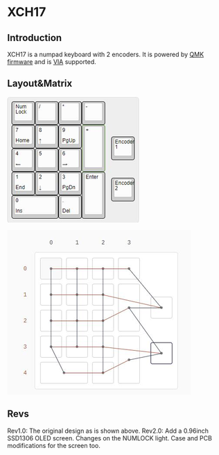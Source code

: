 # XCH17

## Introduction
XCH17 is a numpad keyboard with 2 encoders. It is powered by [QMK firmware](https://github.com/qmk/qmk_firmware) and is [VIA](https://caniusevia.com/) supported.

## Layout&Matrix
![Layout](https://github.com/Xchiliarch/XCH17/blob/master/Layout.jpg)

![Matrix](https://github.com/Xchiliarch/XCH17/blob/master/Matrix.jpg)

## Revs
Rev1.0: The original design as is shown above.
Rev2.0: Add a 0.96inch SSD1306 OLED screen. Changes on the NUMLOCK light. Case and PCB modifications for the screen too.
